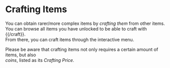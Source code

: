 # Crafting Items

You can obtain rarer/more complex items by *crafting them* from other items. \
You can browse all items you have unlocked to be able to craft with {{/craft}}. \
From there, you can craft items through the interactive menu.

Please be aware that crafting items not only requires a certain amount of items, but also \
*coins*, listed as its *Crafting Price*.